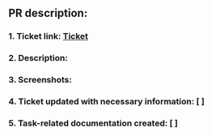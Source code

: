 ## PR description:

### 1. Ticket link: [Ticket]('/')

### 2. Description:

### 3. Screenshots:

### 4. Ticket updated with necessary information: [ ]

### 5. Task-related documentation created: [ ]
